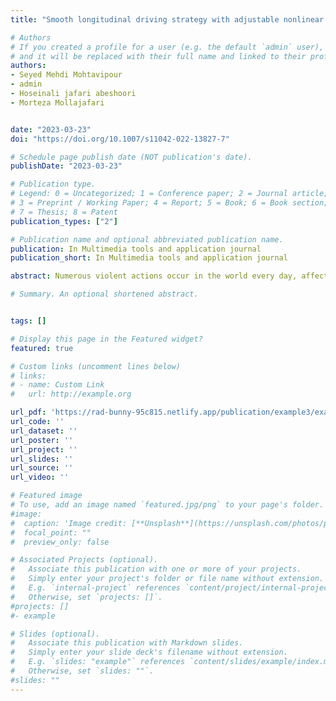 ```yaml
---
title: "Smooth longitudinal driving strategy with adjustable nonlinear reference model for autonomous vehicles"

# Authors
# If you created a profile for a user (e.g. the default `admin` user), write the username (folder name) here 
# and it will be replaced with their full name and linked to their profile.
authors:
- Seyed Mehdi Mohtavipour
- admin
- Hoseinali jafari abeshoori
- Morteza Mollajafari


date: "2023-03-23"
doi: "https://doi.org/10.1007/s11042-022-13827-7"

# Schedule page publish date (NOT publication's date).
publishDate: "2023-03-23"

# Publication type.
# Legend: 0 = Uncategorized; 1 = Conference paper; 2 = Journal article;
# 3 = Preprint / Working Paper; 4 = Report; 5 = Book; 6 = Book section;
# 7 = Thesis; 8 = Patent
publication_types: ["2"]

# Publication name and optional abbreviated publication name.
publication: In Multimedia tools and application journal
publication_short: In Multimedia tools and application journal

abstract: Numerous violent actions occur in the world every day, affecting victims mentally and physically. To reduce violence rates in society, an automatic system may be required to analyze human activities quickly and detect violent actions accurately. Violence detection is a complex machine vision problem involving insufficient violent datasets and wide variation in activities and environments. In this paper, an unsupervised framework is presented to discriminate between normal and violent actions overcoming these challenges. This is accomplished by analyzing the latent space of a double-stream convolutional AutoEncoder (AE). In the proposed framework, the input samples are processed to extract discriminative spatial and temporal information. A human detection approach is applied in the spatial stream to remove background environment and other noisy information from video segments. Since motion patterns in violent actions are entirely different from normal actions, movement information is processed with a novel Jerk feature in the temporal stream. This feature describes the long-term motion acceleration and is composed of 7 consecutive frames. Moreover, the classification stage is carried out with a one-class classifier using the latent space of AEs to identify the outliers as violent samples. Extensive experiments on Hockey and Movies datasets showed that the proposed framework surpassed the previous works in terms of accuracy and generality.

# Summary. An optional shortened abstract.


tags: []

# Display this page in the Featured widget?
featured: true

# Custom links (uncomment lines below)
# links:
# - name: Custom Link
#   url: http://example.org

url_pdf: 'https://rad-bunny-95c815.netlify.app/publication/example3/example3.pdf'
url_code: ''
url_dataset: ''
url_poster: ''
url_project: ''
url_slides: ''
url_source: ''
url_video: ''

# Featured image
# To use, add an image named `featured.jpg/png` to your page's folder. 
#image:
#  caption: 'Image credit: [**Unsplash**](https://unsplash.com/photos/pLCdAaMFLTE)'
#  focal_point: ""
#  preview_only: false

# Associated Projects (optional).
#   Associate this publication with one or more of your projects.
#   Simply enter your project's folder or file name without extension.
#   E.g. `internal-project` references `content/project/internal-project/index.md`.
#   Otherwise, set `projects: []`.
#projects: []
#- example

# Slides (optional).
#   Associate this publication with Markdown slides.
#   Simply enter your slide deck's filename without extension.
#   E.g. `slides: "example"` references `content/slides/example/index.md`.
#   Otherwise, set `slides: ""`.
#slides: ""
---
```

